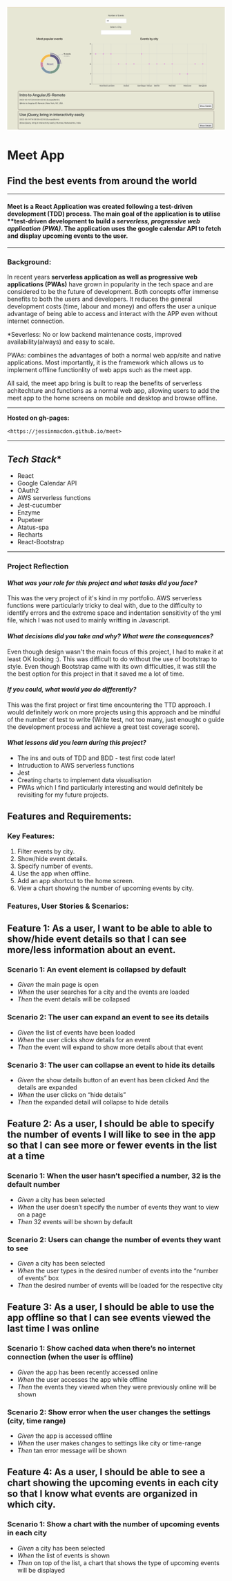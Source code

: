 ![The Look an feel of the meet app](/src/img/meet-app.png "Meet")

# Meet App
## Find the best events from around the world

---

#### Meet is a React Application was created following a test-driven development (TDD) process. The main goal of the application is to utilise **test-driven development to build a ***serverless, progressive web application (PWA)***. The application uses the google calendar API to fetch and display upcoming events to the user. 

---

### Background:

In recent years **serverless application as well as progressive web applications (PWAs)** have grown in popularity in the tech space and are considered to be the future of development. Both concepts offer immense benefits to both the users and developers. It reduces the general development costs (time, labour and money) and offers the user a unique advantage of being able to access and interact with the APP even without internet connection. 

*Severless: No or low backend maintenance costs, improved availability(always) and easy to scale.

PWAs: combiines the advantages of both a normal web app/site and native applications. Most importantly, it is the framework which allows us to implement offline functionlity of web apps such as the meet app. 

All said, the meet app bring is built to reap the benefits of serverless achitechture and functions as a normal web app, allowing users to add the meet app to the home screens on mobile and desktop and browse offline. 

---

**Hosted on gh-pages:**

```
<https://jessinmacdon.github.io/meet>
```

---

## *Tech Stack**
- React
- Google Calendar API
- OAuth2
- AWS serverless functions
- Jest-cucumber
- Enzyme
- Pupeteer
- Atatus-spa
- Recharts
- React-Bootstrap

---

### Project Reflection

#### *What was your role for this project and what tasks did you face?*
<p>This was the very project of it's kind in my portfolio. AWS serverless functions were particularly tricky to deal with, due to the difficulty to identify errors and the extreme space and indentation sensitivity of the yml file, which I was not used to mainly writting in Javascript.</p>

#### *What decisions did you take and why? What were the consequences?*
<p>Even though design wasn't the main focus of this project, I had to make it at least OK looking :). This was difficult to do without the use of bootstrap to style. Even though Bootstrap came with its own difficulties, it was still the the best option for this project in that it saved me a lot of time.</p>

#### *If you could, what would you do differently?*
<p>This was the first project or first time encountering the TTD approach. I would definitely work on more projects using this approach and be mindful of the number of test to write (Write test, not too many, just enought o guide the development process and achieve a great test coverage score).</p>

#### *What lessons did you learn during this project?*
- The ins and outs of TDD and BDD - test first code later!
- Intruduction to AWS serverless functions
- Jest
- Creating charts to implement data visualisation
- PWAs which I find particularly interesting and would definitely be revisiting for my future projects.

## **Features and Requirements:**

### Key Features:

1. Filter events by city.
2. Show/hide event details.
3. Specify number of events.
4. Use the app when offline.
5. Add an app shortcut to the home screen.
6. View a chart showing the number of upcoming events by city.

### Features, User Stories & Scenarios:

## **Feature 1:  As a user, I want to be able to able to show/hide event details so that I can see more/less information about an event.** 

### Scenario 1: An event element is collapsed by default
- *Given* the main page is open
- *When* the user searches for a city 
and the events are loaded
- *Then* the event details will be collapsed

### Scenario 2: The user can expand an event to see its details
- *Given* the list of events have been loaded
- *When* the user clicks show details for an event
- *Then* the event will expand to show more details about that event

### Scenario 3: The user can collapse an event to hide its details
- *Given* the show details button of an event has been clicked
And the details are expanded
- *When* the user clicks on “hide details”
- *Then* the expanded detail will collapse to hide details

## **Feature 2:  As a user, I should be able to specify the number of events I will like to see in the app so that I can see more or fewer events in the list at a time**

### Scenario 1: When the user hasn’t specified a number, 32 is the default number
- *Given* a city has been selected
- *When* the user doesn’t specify the number of events they want to view on a page
- *Then* 32 events will be shown by default

### Scenario 2: Users can change the number of events they want to see
- *Given* a city has been selected
- *When* the user types in the desired number of events into the “number of events” box
- *Then* the desired number of events will be loaded for the respective city

## **Feature 3: As a user, I should be able to use the app offline so that I can see events viewed the last time I was online**

### Scenario 1: Show cached data when there’s no internet connection (when the user is offline)
- *Given* the app has been recently accessed online
- *When* the user accesses the app while offline
- *Then* the events they viewed when they were previously online will be shown


### Scenario 2: Show error when the user changes the settings (city, time range)
- *Given* the app is accessed offline
- *When* the user makes changes to settings like city or time-range
- *Then* tan error message will be shown

## **Feature 4: As a user, I should be able to see a chart showing the upcoming events in each city so that I know what events are organized in which city.**

### Scenario 1: Show a chart with the number of upcoming events in each city
- *Given* a city has been selected
- *When* the list of events is shown
- *Then* on top of the list, a chart that shows the type of upcoming events will be displayed

